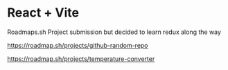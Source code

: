 # React + Vite

Roadmaps.sh Project submission but decided to learn redux along the way

https://roadmap.sh/projects/github-random-repo

https://roadmap.sh/projects/temperature-converter